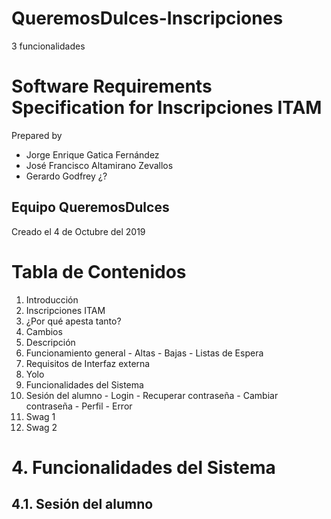 # QueremosDulces-Inscripciones
3 funcionalidades

# Software Requirements Specification for Inscripciones ITAM 

Prepared by 
- Jorge Enrique Gatica Fernández
- José Francisco Altamirano Zevallos
- Gerardo Godfrey ¿?

## Equipo QueremosDulces

Creado el 4 de Octubre del 2019

# Tabla de Contenidos

1. Introducción
  1. Inscripciones ITAM
  2. ¿Por qué apesta tanto?
  3. Cambios
2. Descripción
  1. Funcionamiento general
    - Altas
    - Bajas
    - Listas de Espera
3. Requisitos de Interfaz externa
  1. Yolo
4. Funcionalidades del Sistema
  1. Sesión del alumno
    - Login
    - Recuperar contraseña
    - Cambiar contraseña
    - Perfil
    - Error
  2. Swag 1
  3. Swag 2

# 4. Funcionalidades del Sistema

## 4.1. Sesión del alumno


